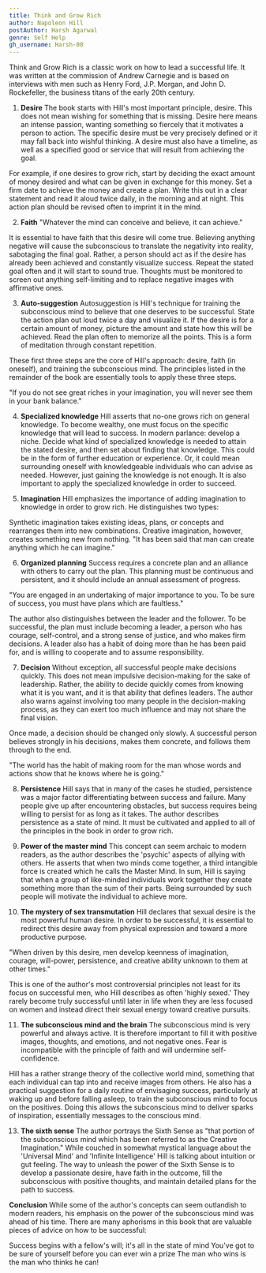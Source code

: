 ```yaml
---
title: Think and Grow Rich
author: Napoleon Hill
postAuthor: Harsh Agarwal
genre: Self Help
gh_username: Harsh-00
---
```


Think and Grow Rich is a classic work on how to lead a successful life. It was written at the commission of Andrew Carnegie and is based on interviews with men such as Henry Ford, J.P. Morgan, and John D. Rockefeller, the business titans of the early 20th century.

1. **Desire**
The book starts with Hill's most important principle, desire. This does not mean wishing for something that is missing. Desire here means an intense passion, wanting something so fiercely that it motivates a person to action. The specific desire must be very precisely defined or it may fall back into wishful thinking. A desire must also have a timeline, as well as a specified good or service that will result from achieving the goal.

For example, if one desires to grow rich, start by deciding the exact amount of money desired and what can be given in exchange for this money. Set a firm date to achieve the money and create a plan. Write this out in a clear statement and read it aloud twice daily, in the morning and at night. This action plan should be revised often to imprint it in the mind.

2. **Faith**
"Whatever the mind can conceive and believe, it can achieve."

It is essential to have faith that this desire will come true. Believing anything negative will cause the subconscious to translate the negativity into reality, sabotaging the final goal. Rather, a person should act as if the desire has already been achieved and constantly visualize success. Repeat the stated goal often and it will start to sound true. Thoughts must be monitored to screen out anything self-limiting and to replace negative images with affirmative ones.

3. **Auto-suggestion**
Autosuggestion is Hill's technique for training the subconscious mind to believe that one deserves to be successful. State the action plan out loud twice a day and visualize it. If the desire is for a certain amount of money, picture the amount and state how this will be achieved. Read the plan often to memorize all the points. This is a form of meditation through constant repetition.

These first three steps are the core of Hill's approach: desire, faith (in oneself), and training the subconscious mind. The principles listed in the remainder of the book are essentially tools to apply these three steps.

"If you do not see great riches in your imagination, you will never see them in your bank balance."

4. **Specialized knowledge**
Hill asserts that no-one grows rich on general knowledge. To become wealthy, one must focus on the specific knowledge that will lead to success. In modern parlance: develop a niche. Decide what kind of specialized knowledge is needed to attain the stated desire, and then set about finding that knowledge. This could be in the form of further education or experience. Or, it could mean surrounding oneself with knowledgeable individuals who can advise as needed. However, just gaining the knowledge is not enough. It is also important to apply the specialized knowledge in order to succeed.

5. **Imagination**
Hill emphasizes the importance of adding imagination to knowledge in order to grow rich. He distinguishes two types:

Synthetic imagination takes existing ideas, plans, or concepts and rearranges them into new combinations.
Creative imagination, however, creates something new from nothing.
"It has been said that man can create anything which he can imagine."

6. **Organized planning**
Success requires a concrete plan and an alliance with others to carry out the plan. This planning must be continuous and persistent, and it should include an annual assessment of progress.

"You are engaged in an undertaking of major importance to you. To be sure of success, you must have plans which are faultless."

The author also distinguishes between the leader and the follower. To be successful, the plan must include becoming a leader, a person who has courage, self-control, and a strong sense of justice, and who makes firm decisions. A leader also has a habit of doing more than he has been paid for, and is willing to cooperate and to assume responsibility.

7. **Decision**
Without exception, all successful people make decisions quickly. This does not mean impulsive decision-making for the sake of leadership. Rather, the ability to decide quickly comes from knowing what it is you want, and it is that ability that defines leaders. The author also warns against involving too many people in the decision-making process, as they can exert too much influence and may not share the final vision.

Once made, a decision should be changed only slowly. A successful person believes strongly in his decisions, makes them concrete, and follows them through to the end.

"The world has the habit of making room for the man whose words and actions show that he knows where he is going."

8. **Persistence**
Hill says that in many of the cases he studied, persistence was a major factor differentiating between success and failure. Many people give up after encountering obstacles, but success requires being willing to persist for as long as it takes. The author describes persistence as a state of mind. It must be cultivated and applied to all of the principles in the book in order to grow rich.

9. **Power of the master mind**
This concept can seem archaic to modern readers, as the author describes the 'psychic' aspects of allying with others. He asserts that when two minds come together, a third intangible force is created which he calls the Master Mind. In sum, Hill is saying that when a group of like-minded individuals work together they create something more than the sum of their parts. Being surrounded by such people will motivate the individual to achieve more.

10. **The mystery of sex transmutation**
Hill declares that sexual desire is the most powerful human desire. In order to be successful, it is essential to redirect this desire away from physical expression and toward a more productive purpose.

"When driven by this desire, men develop keenness of imagination, courage, will-power, persistence, and creative ability unknown to them at other times."

This is one of the author's most controversial principles not least for its focus on successful men, who Hill describes as often 'highly sexed.' They rarely become truly successful until later in life when they are less focused on women and instead direct their sexual energy toward creative pursuits.

11. **The subconscious mind and the brain**
The subconscious mind is very powerful and always active. It is therefore important to fill it with positive images, thoughts, and emotions, and not negative ones. Fear is incompatible with the principle of faith and will undermine self-confidence.

Hill has a rather strange theory of the collective world mind, something that each individual can tap into and receive images from others. He also has a practical suggestion for a daily routine of envisaging success, particularly at waking up and before falling asleep, to train the subconscious mind to focus on the positives. Doing this allows the subconscious mind to deliver sparks of inspiration, essentially messages to the conscious mind.

13. **The sixth sense**
The author portrays the Sixth Sense as "that portion of the subconscious mind which has been referred to as the Creative Imagination." While couched in somewhat mystical language about the 'Universal Mind' and 'Infinite Intelligence' Hill is talking about intuition or gut feeling. The way to unleash the power of the Sixth Sense is to develop a passionate desire, have faith in the outcome, fill the subconscious with positive thoughts, and maintain detailed plans for the path to success.

**Conclusion**
While some of the author's concepts can seem outlandish to modern readers, his emphasis on the power of the subconscious mind was ahead of his time. There are many aphorisms in this book that are valuable pieces of advice on how to be successful:

Success begins with a fellow's will; it's all in the state of mind
You've got to be sure of yourself before you can ever win a prize
The man who wins is the man who thinks he can!
